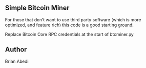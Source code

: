 ## Simple Bitcoin Miner

For those that don't want to use third party software (which is more optimized, and feature rich) this code is a good starting ground.

Replace Bitcoin Core RPC credentials at the start of btcminer.py

## Author
Brian Abedi
